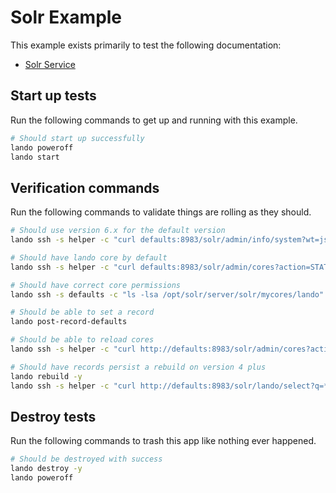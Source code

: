 Solr Example
============

This example exists primarily to test the following documentation:

* [Solr Service](https://docs.devwithlando.io/tutorials/solr.html)

Start up tests
--------------

Run the following commands to get up and running
with this example.

```bash
# Should start up successfully
lando poweroff
lando start
```

Verification commands
---------------------

Run the following commands to validate things are rolling as they should.

```bash
# Should use version 6.x for the default version
lando ssh -s helper -c "curl defaults:8983/solr/admin/info/system?wt=json" | grep "solr-spec-version" | grep "6."

# Should have lando core by default
lando ssh -s helper -c "curl defaults:8983/solr/admin/cores?action=STATUS" | grep lando

# Should have correct core permissions
lando ssh -s defaults -c "ls -lsa /opt/solr/server/solr/mycores/lando" | grep "solr solr" | wc -l | grep 5

# Should be able to set a record
lando post-record-defaults

# Should be able to reload cores
lando ssh -s helper -c "curl http://defaults:8983/solr/admin/cores?action=RELOAD&core=lando"

# Should have records persist a rebuild on version 4 plus
lando rebuild -y
lando ssh -s helper -c "curl http://defaults:8983/solr/lando/select?q=*:*" | grep "12"
```

Destroy tests
-------------

Run the following commands to trash this app like nothing ever happened.

```bash
# Should be destroyed with success
lando destroy -y
lando poweroff
```

